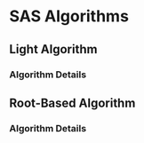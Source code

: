 # SAS Algorithms

## Light Algorithm
### Algorithm Details

## Root-Based Algorithm
### Algorithm Details 
